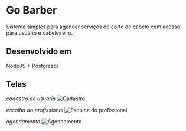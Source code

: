 # Go Barber
Sistema simples para agendar serviços de corte de cabelo com acesso para usuário e cabeleireiro.

## Desenvolvido em
NodeJS + Postgresql

## Telas
_cadastro de usuario_
![Cadastro](https://imgur.com/alYByEf.png)

_escolha do profissional_
![Escolha do profissional](https://imgur.com/NEEpa8M.png)

_agendamento_
![Agendamento](https://imgur.com/1DehgZC.png)
